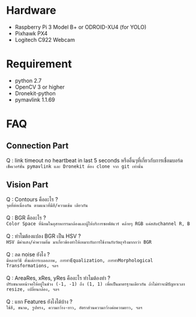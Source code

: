 # Hardware
- Raspberry Pi 3 Model B+ or ODROID-XU4 (for YOLO)
- Pixhawk PX4
- Logitech C922 Webcam

# Requirement
- python 2.7
- OpenCV 3 or higher
- Dronekit-python
- pymavlink 1.1.69

# FAQ
## Connection Part
Q : link timeout no heartbeat in last 5 seconds หรืออื่นๆที่เกี่ยวกับการเชื่อมบอร์ด<br/>
    ```
    เช็คเวอร์ชั่น pymavlink และ Dronekit ต้อง clone จาก git เท่านั้น
    ```
## Vision Part
Q : Contours คืออะไร ?<br/>
    ```
    จุดที่ต่อเนื่องกัน ตามแนวที่มีสี/ความเข้ม เดียวกัน
    ```
    <br/>
    <br/>
Q : BGR คืออะไร ?<br/>
    ```
    Color Space ที่นิยมในอุสาหกรรมกล้องและผู้ให้บริการซอฟต์แวร์ คล้ายๆ RGB แค่สลับchannel R, B
    ```
    <br/>
    <br/>
Q : ทำไมต้องแปลง BGR เป็น HSV ?<br/>
    ```
    HSV มีค่าแสง/ค่าความอิ่ม มาเกี่ยวข้องทำให้เหมาะกับการใช้งานกับวัตถุจริงมากกว่า BGR
    ```
    <br/>
    <br/>
Q : ลด noise ยังไง ?<br/>
    ```
    มีหลายวิธี ตั้งแต่การเบลอภาพ, การทำEqualization, การทำMorphological Transformations, ฯลฯ
    ```
    <br/>
    <br/>
Q : AreaRes, xRes, yRes คืออะไร ทำไมต้องทำ ?<br/>
    ```
    ปรับขนาดหน้าจอให้อยู่ในช่วง (-1, -1) ถึง (1, 1) เพื่อเป็นมาตรฐานเดียวกัน
    ถ้าไม่ทำจะมีปัญหาเวลา resize, เปลี่ยนกล้อง, ฯลฯ
    ```
    <br/>
    <br/>
Q : แยก Features ยังไงได้บ้าง ?<br/>
    ```
    ใช้สี, ขนาด, รูปทรง, ความกว้าง-ยาว, อัตราส่วนความกว้างค่อความยาว, ฯลฯ
    ```
    <br/>
    <br/>